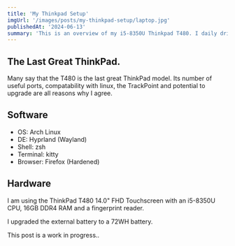 ```yaml
---
title: 'My Thinkpad Setup'
imgUrl: '/images/posts/my-thinkpad-setup/laptop.jpg'
publishedAt: '2024-06-13'
summary: 'This is an overview of my i5-8350U Thinkpad T480. I daily drive this laptop running arch linux. Here I explain what modifications I have made!'
---
```


## The Last Great ThinkPad.

Many say that the T480 is the last great ThinkPad model. Its number of useful ports, compatability with linux, the TrackPoint and potential to upgrade are all reasons why I agree.

## Software

- OS: Arch Linux
- DE: Hyprland (Wayland)
- Shell: zsh
- Terminal: kitty
- Browser: Firefox (Hardened)

## Hardware

I am using the ThinkPad T480 14.0" FHD Touchscreen with an i5-8350U CPU, 16GB DDR4 RAM and a fingerprint reader.

I upgraded the external battery to a 72WH battery.

This post is a work in progress..
